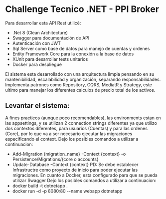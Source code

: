 # Challenge Tecnico .NET - PPI Broker

Para desarrollar esta API Rest utilicé:
- .Net 8 (Clean Architecture)
- Swagger para documentación de API
- Autenticación con JWT
- Sql Server como base de datos para manejo de cuentas y ordenes
- Entity Framework Core para la conexión a la base de datos
- XUnit para desarrollar tests unitarios
- Docker para despliegue

El sistema esta desarrollado con una arquitectura limpia pensando en su mantenibilidad, escalabilidad y organización, separando responsabilidades.
Implementa patrones como Repository, CQRS, MediatR y Strategy, este ultimo para manejar los diferentes calculos de precio total de los activos.


## Levantar el sistema:
A fines practicos (aunque poco recomendables), las environments estan en las appsettings, y se utilizan 2 connection strings diferentes ya que utilizo dos
contextos diferentes, para usuarios (Cuentas) y para las ordenes (Core), por lo que va a ser necesario ejecutar las migraciones especificando el context.
Dejo los posibles comandos a utilizar a continuacion:
- Add-Migration {migration_name} -Context {context} -o Persistence/Migrations/{core o accounts}
- Update-Database -Context {context}
PD: Se debe establecer Infrastructre como proyecto de inicio para poder ejecutar las migraciones.
En cuanto a Docker, esta configurado para que se pueda utilizar Swagger
Dejo los posibles comandos a utilizar a continuacion:
- docker build -t dotnetapp .
- docker run -d -p 8080:80 --name webapp dotnetapp

